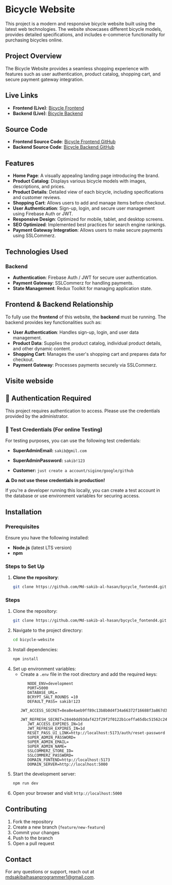# Bicycle Website

This project is a modern and responsive bicycle website built using the latest web technologies. The website showcases different bicycle models, provides detailed specifications, and includes e-commerce functionality for purchasing bicycles online.

## Project Overview
The Bicycle Website provides a seamless shopping experience with features such as user authentication, product catalog, shopping cart, and secure payment gateway integration.


## Live Links
- **Frontend (Live)**: [Bicycle Frontend](https://bycycle-fontend4.vercel.app/)
- **Backend (Live)**: [Bicycle Backend](https://bycycle-backend4-assiment.vercel.app/)

## Source Code

- **Frontend Source Code**: [Bicycle Frontend GitHub](https://github.com/Md-sakib-al-hasan/bycycle_fontend4)
- **Backend Source Code**: [Bicycle Backend GitHub](https://github.com/Md-sakib-al-hasan/bycycle-Backend4)

## Features
- **Home Page**: A visually appealing landing page introducing the brand.
- **Product Catalog**: Displays various bicycle models with images, descriptions, and prices.
- **Product Details**: Detailed view of each bicycle, including specifications and customer reviews.
- **Shopping Cart**: Allows users to add and manage items before checkout.
- **User Authentication**: Sign-up, login, and secure user management using Firebase Auth or JWT.
- **Responsive Design**: Optimized for mobile, tablet, and desktop screens.
- **SEO Optimized**: Implemented best practices for search engine rankings.
- **Payment Gateway Integration**: Allows users to make secure payments using SSLCommerz.

## Technologies Used

### Backend
- **Authentication**: Firebase Auth / JWT for secure user authentication.
- **Payment Gateway**: SSLCommerz for handling payments.
- **State Management**: Redux Toolkit for managing application state.


## Frontend & Backend Relationship
To fully use the **frontend** of this website, the **backend** must be running. The backend provides key functionalities such as:

- **User Authentication**: Handles sign-up, login, and user data management.
- **Product Data**: Supplies the product catalog, individual product details, and other dynamic content.
- **Shopping Cart**: Manages the user's shopping cart and prepares data for checkout.
- **Payment Gateway**: Processes payments securely via SSLCommerz.


## Visite webside
 
## 🔐 Authentication Required  

This project requires authentication to access. Please use the credentials provided by the administrator.  



### 🧪 Test Credentials (For online Testing)

For testing purposes, you can use the following test credentials:

- **SuperAdminEmail:** `sakib@gmil.com`
- **SuperAdminPassword:** `sakib!123`


- **Customer:** `just create a account/sigine/google/github`




⚠️ **Do not use these credentials in production!**  

If you're a developer running this locally, you can create a test account in the database or use environment variables for securing access.


## Installation

### Prerequisites
Ensure you have the following installed:
- **Node.js** (latest LTS version)
- **npm**

### Steps to Set Up

1. **Clone the repository**:
   ```bash
   git clone https://github.com/Md-sakib-al-hasan/bycycle_fontend4.git

### Steps
1. Clone the repository:
   ```bash
   git clone https://github.com/Md-sakib-al-hasan/bycycle_fontend4.git
   ```
2. Navigate to the project directory:
   ```bash
   cd bicycle-website
   ```
3. Install dependencies:
   ```bash
   npm install
   ```
4. Set up environment variables:
   - Create a `.env` file in the root directory and add the required keys:
     ```
        NODE_ENV=development 
        PORT=5000
        DATABASE_URL=
        BCRYPT_SALT_ROUNDS =10
        DEFAULT_PASS= sakib!123
        JWT_ACCESS_SECRET=8ea8e4aeb9ff89c13b8b0d4f34a66372f16688f3a867d316753f1ccf2de288cae9969498982abf61861348aa796ee8045b69d5886610512351cdeacfdc977588
        JWT_REFRESH_SECRET=28440dd93daf423f29f2f0122b1ceffa65dbc51562c2418b90c490413ffb3813c8d2d8b7ba7ff7d7aafb7b23274fcdbfd3393aed7e479cabeb03f961f2a75bc6
        JWT_ACCESS_EXPIRES_IN=1d
        JWT_REFRESH_EXPIRES_IN=1d
        RESET_PASS_UI_LINK=http://localhost:5173/auth/reset-password
        SUPER_ADMIN_PASSWORD=
        SUPER_ADMIN_EMAIL=
        SUPER_ADMIN_NAME=
        SSLCOMMERZ_STORE_ID=
        SSLCOMMERZ_PASSWORD=
        DOMAIN_FONTEND=http://localhost:5173
        DOMAIN_SERVER=http://localhost:5000

     ```
5. Start the development server:
   ```bash
   npm run dev
   ```
6. Open your browser and visit `http://localhost:5000`


## Contributing
1. Fork the repository
2. Create a new branch (`feature/new-feature`)
3. Commit your changes
4. Push to the branch
5. Open a pull request


## Contact
For any questions or support, reach out at [mdsakibalhasanprogrammer1@gmail.com](mailto:mdsakibalhasanprogrammer1@gmail.com).


